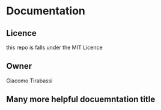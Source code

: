 # Documentation

## Licence
this repo is falls under the MIT Licence

## Owner
Giacomo Tirabassi

## Many more helpful docuemntation title
